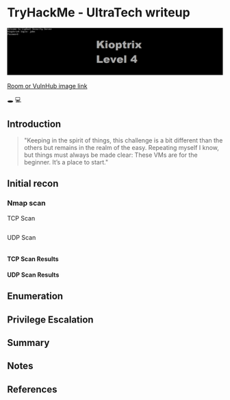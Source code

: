 # TryHackMe - UltraTech writeup 

![Header image](/Images/kioptrix4_header.png)

[Room or VulnHub image link](https://www.vulnhub.com/entry/kioptrix-level-13-4,25/)

:hole: :computer:

## Introduction 

> "Keeping in the spirit of things, this challenge is a bit different than the others but remains in the realm of the easy. Repeating myself I know, but things must always be made clear: These VMs are for the beginner. It’s a place to start."

## Initial recon

### Nmap scan

TCP Scan
```

```

UDP Scan
```

```

#### TCP Scan Results
#### UDP Scan Results

## Enumeration
## Privilege Escalation
## Summary

## Notes
## References